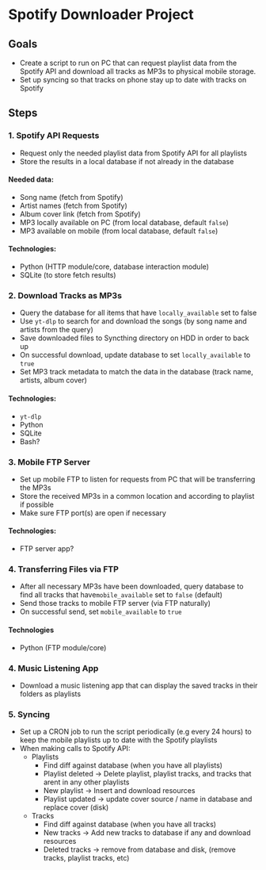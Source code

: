 # Spotify Downloader Project

## Goals

- Create a script to run on PC that can request playlist data from the Spotify API and download all tracks as MP3s to physical mobile storage.
- Set up syncing so that tracks on phone stay up to date with tracks on Spotify

## Steps

### 1. Spotify API Requests

- Request only the needed playlist data from Spotify API for all playlists
- Store the results in a local database if not already in the database

#### Needed data:

- Song name (fetch from Spotify)
- Artist names (fetch from Spotify)
- Album cover link (fetch from Spotify)
- MP3 locally available on PC (from local database, default `false`)
- MP3 available on mobile (from local database, default `false`)

#### Technologies:

- Python (HTTP module/core, database interaction module)
- SQLite (to store fetch results)

### 2. Download Tracks as MP3s

- Query the database for all items that have `locally_available` set to false
- Use `yt-dlp` to search for and download the songs (by song name and artists from the query)
- Save downloaded files to Syncthing directory on HDD in order to back up
- On successful download, update database to set `locally_available` to `true`
- Set MP3 track metadata to match the data in the database (track name, artists, album cover)

#### Technologies:

- `yt-dlp`
- Python
- SQLite
- Bash?

### 3. Mobile FTP Server

- Set up mobile FTP to listen for requests from PC that will be transferring the MP3s
- Store the received MP3s in a common location and according to playlist if possible
- Make sure FTP port(s) are open if necessary

#### Technologies:

- FTP server app?

### 4. Transferring Files via FTP

- After all necessary MP3s have been downloaded, query database to find all tracks that have`mobile_available` set to `false` (default)
- Send those tracks to mobile FTP server (via FTP naturally)
- On successful send, set `mobile_available` to `true`

#### Technologies

- Python (FTP module/core)

### 4. Music Listening App

- Download a music listening app that can display the saved tracks in their folders as playlists

### 5. Syncing

- Set up a CRON job to run the script periodically (e.g every 24 hours) to keep the mobile playlists up to date with the Spotify playlists
- When making calls to Spotify API:
  - Playlists
    - Find diff against database (when you have all playlists)
    - Playlist deleted -> Delete playlist, playlist tracks, and tracks that arent in any other playlists
    - New playlist -> Insert and download resources
    - Playlist updated -> update cover source / name in database and replace cover (disk)
  - Tracks
    - Find diff against database (when you have all tracks)
    - New tracks -> Add new tracks to database if any and download resources
    - Deleted tracks -> remove from database and disk, (remove tracks, playlist tracks, etc)
